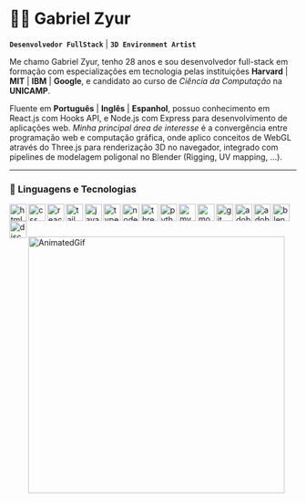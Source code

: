 # 👨‍💻 Gabriel Zyur

**`Desenvolvedor FullStack`** | **`3D Environment Artist`**

Me chamo Gabriel Zyur, tenho 28 anos e sou desenvolvedor full-stack em formação com especializações em tecnologia pelas instituições **Harvard** | **MIT** | **IBM** | **Google**, e candidato ao curso de *Ciência da Computação* na **UNICAMP**.

Fluente em **Português** | **Inglês** | **Espanhol**, possuo conhecimento em React.js com Hooks API, e Node.js com Express para desenvolvimento de aplicações web. *Minha principal área de interesse* é a convergência entre programação web e computação gráfica, onde aplico conceitos de WebGL através do Three.js para renderização 3D no navegador, integrado com pipelines de modelagem poligonal no Blender (Rigging, UV mapping, ...).

---

### 🤖 Linguagens e Tecnologias

  <img src="https://skillicons.dev/icons?i=html" align="left" width="30px" alt="html logo" />
  <img src="https://skillicons.dev/icons?i=css" align="left" width="30px" alt="css logo"  />
  <img src="https://skillicons.dev/icons?i=react" align="left" width="30px" alt="react logo"  />
  <img src="https://skillicons.dev/icons?i=tailwind" align="left" width="30px" alt="tailwindcss logo"  />
  <img src="https://skillicons.dev/icons?i=js" align="left" width="30px" alt="javascript logo"  />
  <img src="https://skillicons.dev/icons?i=ts" align="left" width="30px" alt="typescript logo"  />
  <img src="https://skillicons.dev/icons?i=nodejs" align="left" width="30px" alt="nodejs logo"  />
  <img src="https://skillicons.dev/icons?i=threejs" align="left" width="30px" alt="threejs logo"  />
  <img src="https://skillicons.dev/icons?i=py" align="left" width="30px" alt="python logo"  />
  <img src="https://skillicons.dev/icons?i=mysql" align="left" width="30px" alt="mysql logo"  />
  <img src="https://skillicons.dev/icons?i=mongodb" align="left" width="30px" alt="mongodb logo"  />
  <img src="https://skillicons.dev/icons?i=git" align="left" width="30px" alt="git logo"  />
  <img src="https://skillicons.dev/icons?i=ps" align="left" width="30px" alt="adobephotoshop logo"  />
  <img src="https://skillicons.dev/icons?i=ai" align="left" width="30px" alt="adobeillustrator logo"  />
  <img src="https://skillicons.dev/icons?i=blender" align="left" width="30px" alt="blender logo"  />
  <img src="https://skillicons.dev/icons?i=discord" align="left" width="30px" alt="discord logo"  />
</div>

<br/>
<br/>

###  

<p>
  <img 
    align="left" 
    alt="AnimatedGif" 
    height="450" 
    style="padding-right: 10px;" 
    src="https://wallpaperaccess.com/full/8351321.gif" 
  />
